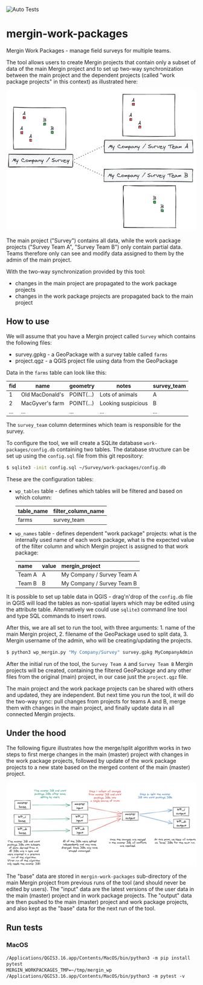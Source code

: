 ![Auto Tests](https://github.com/lutraconsulting/mergin-work-packages/workflows/Auto%20Tests/badge.svg)

# mergin-work-packages

Mergin Work Packages - manage field surveys for multiple teams. 

The tool allows users to create Mergin projects that contain only a subset
of data of the main Mergin project and to set up two-way synchronization
between the main project and the dependent projects (called "work package projects"
in this context) as illustrated here:

![High level overview](img/wp-high-level.png) 

The main project ("Survey") contains all data, while the work package projects
("Survey Team A", "Survey Team B") only contain partial data. Teams therefore
only can see and modify data assigned to them by the admin of the main project.

With the two-way synchronization provided by this tool:
- changes in the main project are propagated to the work package projects
- changes in the work package projects are propagated back to the main project

## How to use

We will assume that you have a Mergin project called `Survey` which contains the following files:
- survey.gpkg - a GeoPackage with a survey table called `farms`
- project.qgz - a QGIS project file using data from the GeoPackage

Data in the `farms` table can look like this:

| fid | name | geometry | notes | survey_team |
|-----|------|----------|-------|------|
|  1  | Old MacDonald's | POINT(...) | Lots of animals | A |
|  2  | MacGyver's farm | POINT(...) | Looking suspicious | B | 
| ... | ... | ... | ... | ... |

The `survey_team` column determines which team is responsible for the survey.

To configure the tool, we will create a SQLite database `work-packages/config.db` containing two tables.
The database structure can be set up using the `config.sql` file from this git repository:
```bash
$ sqlite3 -init config.sql ~/Survey/work-packages/config.db
```

These are the configuration tables:

- `wp_tables` table - defines which tables will be filtered and based on which column:

  | table_name | filter_column_name |
  |------------|--------------------|
  | farms | survey_team |

- `wp_names` table - defines dependent "work package" projects:
  what is the internally used name of each work package, what is the expected value of the filter
  column and which Mergin project is assigned to that work package: 

  | name | value | mergin_project |
  |------|-------|----------------|
  | Team A | A | My Company / Survey Team A |
  | Team B | B | My Company / Survey Team B |

It is possible to set up table data in QGIS - drag'n'drop of the `config.db` file in QGIS will
load the tables as non-spatial layers which may be edited using the attribute table.
Alternatively we could use `sqlite3` command line tool and type SQL commands to insert rows.

After this, we are all set to run the tool, with three arguments: 1. name of the main Mergin project, 2. filename
of the GeoPackage used to split data, 3. Mergin username of the admin, who will be creating/updating the projects.  

```bash
$ python3 wp_mergin.py "My Company/Survey" survey.gpkg MyCompanyAdmin
```

After the initial run of the tool, the `Survey Team A` and `Survey Team B` Mergin projects will be created,
containing the filtered GeoPackage and any other files from the original (main) project, in our case just the
`project.qgz` file.

The main project and the work package projects can be shared with others and updated, they are independent. But next time
you run the tool, it will do the two-way sync: pull changes from projects for teams A and B, merge
them with changes in the main project, and finally update data in all connected Mergin projects.

## Under the hood

The following figure illustrates how the merge/split algorithm works in two steps to first merge changes
in the main (master) project with changes in the work package projects, followed by update of the work
package projects to a new state based on the merged content of the main (master) project. 

![Algorithm overview](img/wp-alg.png) 

The "base" data are stored in `mergin-work-packages` sub-directory of the main Mergin project
from previous runs of the tool (and should never be edited by users). The "input" data are
the latest versions of the user data in the main (master) project and in work package projects.
The "output" data are then pushed to the main (master) project and work package projects,
and also kept as the "base" data for the next run of the tool.

## Run tests 

### MacOS
```
/Applications/QGIS3.16.app/Contents/MacOS/bin/python3 -m pip install pytest
MERGIN_WORKPACKAGES_TMP=~/tmp/mergin_wp /Applications/QGIS3.16.app/Contents/MacOS/bin/python3 -m pytest -v
```

